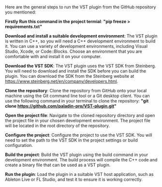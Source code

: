 Here are the general steps to run the VST plugin from the GitHub repository you mentioned:

**Firstly Run this command in the project termial**: **"pip freeze > requirements.txt"**

**Download and install a suitable development environment**: The VST plugin is written in C++, so you will 
need a C++ development environment to build it. You can use a variety of development environments, including 
Visual Studio, Xcode, or Code::Blocks. Choose an environment that you are comfortable with and install it on your computer.

**Download the VST SDK**: The VST plugin uses the VST SDK from Steinberg. You will need to download and install the
SDK before you can build the plugin. You can download the SDK from the Steinberg website at https://www.steinberg.net/en/company/developers.html.

**Clone the repository**: Clone the repository from GitHub onto your local machine using the Git command line tool or
a Git desktop client. You can use the following command in your terminal to clone the repository:
**"git clone https://github.com/paladin-pro/VST-plugin.git"**

**Open the project file**: Navigate to the cloned repository directory and open the project file in your chosen development environment.
The project file will be located in the root directory of the repository.

**Configure the project**: Configure the project to use the VST SDK. You will need to set the path to the VST SDK in the project
settings or build configuration.

**Build the project**: Build the VST plugin using the build command in your development environment. 
The build process will compile the C++ code and create a binary file that can be used as a VST plugin.

**Run the plugin**: Load the plugin in a suitable VST host application, such as Ableton Live or FL Studio, and test it to ensure it is working correctly.
